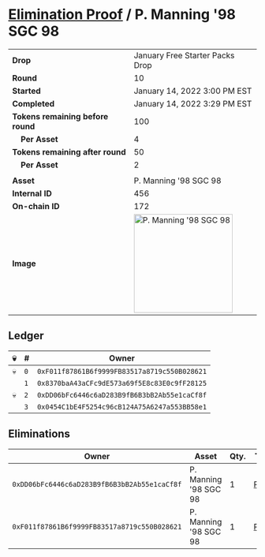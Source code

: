 # [Elimination Proof](./readme.md) / P. Manning &#039;98 SGC 98

|||
|---|---|
| **Drop** | January Free Starter Packs Drop |
| **Round** | 10 |
| **Started** | January 14, 2022 3:00 PM EST |
| **Completed** | January 14, 2022 3:29 PM EST |
| **Tokens remaining before round** | 100 |
| **&nbsp;&nbsp;&nbsp;&nbsp;Per Asset** | 4 |
| **Tokens remaining after round** | 50 |
| **&nbsp;&nbsp;&nbsp;&nbsp;Per Asset** | 2 |
| | |
| **Asset** | P. Manning &#039;98 SGC 98 |
| **Internal ID** | 456 |
| **On-chain ID** | 172 |
| **Image** | <img src="https://tcdn.blokpax.com/954504e8-1acd-4364-907a-e3603c636b11/417b12fbdb66e0f5f80f6acb70e773805001968a349434e280f0bd7bfd224e56.png" height="200" alt="P. Manning &#039;98 SGC 98" /> |

## Ledger

| 💀 | # | Owner |
| --- | --- | --- |
| 💀 | `0` | `0xF011f87861B6f9999FB83517a8719c550B028621` |
|  | `1` | `0x8370baA43aCFc9dE573a69f5E8c83E0c9fF28125` |
| 💀 | `2` | `0xDD06bFc6446c6aD283B9fB6B3bB2Ab55e1caCf8f` |
|  | `3` | `0x0454C1bE4F5254c96cB124A75A6247a553BB58e1` |


## Eliminations

| Owner | Asset | Qty. | Transaction |
| --- | --- | --- | --- |
| `0xDD06bFc6446c6aD283B9fB6B3bB2Ab55e1caCf8f` | P. Manning '98 SGC 98 | 1 | [Polygonscan](https://polygonscan.com/tx/0xe78ca1b0620314d120a44703496ecd26b77e0732002ac3ea54a4771e7308739e) |
| `0xF011f87861B6f9999FB83517a8719c550B028621` | P. Manning '98 SGC 98 | 1 | [Polygonscan](https://polygonscan.com/tx/0xaf4b11ee3b8916e37d5784e47530373a59b34b06e37727dc7a2fa8157341765d) |
